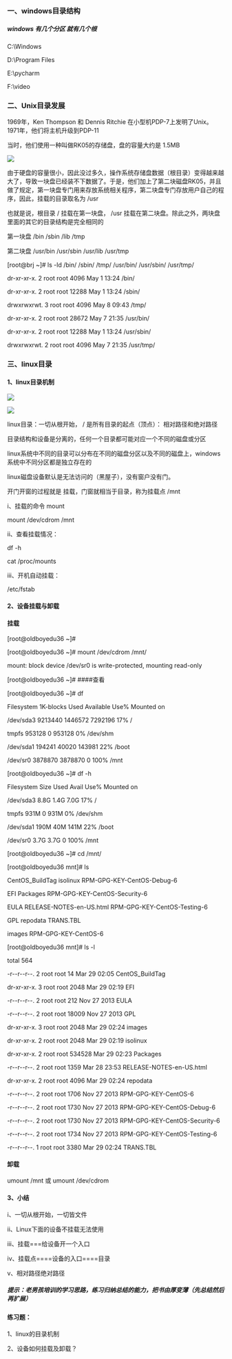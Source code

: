 ### 一、windows目录结构

##### windows  有几个分区  就有几个根

C:\Windows

D:\Program Files

E:\pycharm

F:\video

### 二、Unix目录发展

1969年，Ken Thompson 和 Dennis Ritchie 在小型机PDP-7上发明了Unix。1971年，他们将主机升级到PDP-11

当时，他们使用一种叫做RK05的存储盘，盘的容量大约是 1.5MB

![](/assets/8-1.png)

由于硬盘的容量很小，因此没过多久，操作系统存储盘数据（根目录）变得越来越大了，导致一块盘已经装不下数据了。于是，他们加上了第二块磁盘RK05，并且做了规定，第一块盘专门用来存放系统相关程序，第二块盘专门存放用户自己的程序，因此，挂载的目录取名为 /usr

也就是说，根目录  / 挂载在第一块盘， /usr 挂载在第二块盘。除此之外，两块盘里面的其它的目录结构是完全相同的

第一块盘   /bin  /sbin  /lib  /tmp

第二块盘  /usr/bin  /usr/sbin  /usr/lib   /usr/tmp

\[root@brj ~\]\# ls -ld /bin/ /sbin/ /tmp/ /usr/bin/ /usr/sbin/ /usr/tmp/

dr-xr-xr-x. 2 root root  4096 May  1 13:24 /bin/

dr-xr-xr-x. 2 root root 12288 May  1 13:24 /sbin/

drwxrwxrwt. 3 root root  4096 May  8 09:43 /tmp/

dr-xr-xr-x. 2 root root 28672 May  7 21:35 /usr/bin/

dr-xr-xr-x. 2 root root 12288 May  1 13:24 /usr/sbin/

drwxrwxrwt. 2 root root  4096 May  7 21:35 /usr/tmp/

### 三、linux目录

#### 1、linux目录机制

![](/assets/8-2.png)

![](/assets/8-3.png)

linux目录：一切从根开始， /  是所有目录的起点（顶点）： 相对路径和绝对路径

目录结构和设备是分离的，任何一个目录都可能对应一个不同的磁盘或分区

linux系统中不同的目录可以分布在不同的磁盘分区以及不同的磁盘上，windows系统中不同分区都是独立存在的

linux磁盘设备默认是无法访问的（黑屋子），没有窗户没有门。

开门开窗的过程就是 挂载，门窗就相当于目录，称为挂载点 /mnt

i、挂载的命令 mount

mount /dev/cdrom /mnt

ii、查看挂载情况：

df -h

cat /proc/mounts

iii、开机自动挂载：

/etc/fstab

#### 2、设备挂载与卸载

#### 挂载

\[root@oldboyedu36 ~\]\#

\[root@oldboyedu36 ~\]\# mount /dev/cdrom /mnt/

mount: block device /dev/sr0 is write-protected, mounting read-only

\[root@oldboyedu36 ~\]\# \#\#\#\#查看

\[root@oldboyedu36 ~\]\# df

Filesystem     1K-blocks    Used Available Use% Mounted on

/dev/sda3        9213440 1446572   7292196  17% /

tmpfs             953128       0    953128   0% /dev/shm

/dev/sda1         194241   40020    143981  22% /boot

/dev/sr0         3878870 3878870         0 100% /mnt

\[root@oldboyedu36 ~\]\# df -h

Filesystem      Size  Used Avail Use% Mounted on

/dev/sda3       8.8G  1.4G  7.0G  17% /

tmpfs           931M     0  931M   0% /dev/shm

/dev/sda1       190M   40M  141M  22% /boot

/dev/sr0        3.7G  3.7G     0 100% /mnt

\[root@oldboyedu36 ~\]\# cd /mnt/

\[root@oldboyedu36 mnt\]\# ls

CentOS\_BuildTag  isolinux                  RPM-GPG-KEY-CentOS-Debug-6

EFI              Packages                  RPM-GPG-KEY-CentOS-Security-6

EULA             RELEASE-NOTES-en-US.html  RPM-GPG-KEY-CentOS-Testing-6

GPL              repodata                  TRANS.TBL

images           RPM-GPG-KEY-CentOS-6

\[root@oldboyedu36 mnt\]\# ls -l

total 564

-r--r--r--. 2 root root     14 Mar 29 02:05 CentOS\_BuildTag

dr-xr-xr-x. 3 root root   2048 Mar 29 02:19 EFI

-r--r--r--. 2 root root    212 Nov 27  2013 EULA

-r--r--r--. 2 root root  18009 Nov 27  2013 GPL

dr-xr-xr-x. 3 root root   2048 Mar 29 02:24 images

dr-xr-xr-x. 2 root root   2048 Mar 29 02:19 isolinux

dr-xr-xr-x. 2 root root 534528 Mar 29 02:23 Packages

-r--r--r--. 2 root root   1359 Mar 28 23:53 RELEASE-NOTES-en-US.html

dr-xr-xr-x. 2 root root   4096 Mar 29 02:24 repodata

-r--r--r--. 2 root root   1706 Nov 27  2013 RPM-GPG-KEY-CentOS-6

-r--r--r--. 2 root root   1730 Nov 27  2013 RPM-GPG-KEY-CentOS-Debug-6

-r--r--r--. 2 root root   1730 Nov 27  2013 RPM-GPG-KEY-CentOS-Security-6

-r--r--r--. 2 root root   1734 Nov 27  2013 RPM-GPG-KEY-CentOS-Testing-6

-r--r--r--. 1 root root   3380 Mar 29 02:24 TRANS.TBL

#### 卸载

umount  /mnt 或 umount /dev/cdrom

#### 3、小结

i、一切从根开始，一切皆文件

ii、Linux下面的设备不挂载无法使用

iii、挂载===给设备开一个入口

iv、挂载点====设备的入口====目录

v、相对路径绝对路径

##### 提示：老男孩培训的学习思路，练习归纳总结的能力，把书由厚变薄（先总结然后再扩展）

#### 练习题：

1、linux的目录机制

2、设备如何挂载及卸载？



